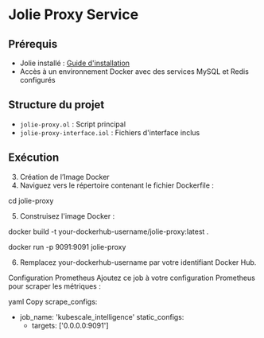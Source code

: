 # Jolie Proxy Service

## Prérequis
- Jolie installé : [Guide d'installation](https://jolie-lang.org/)
- Accès à un environnement Docker avec des services MySQL et Redis configurés

## Structure du projet
- `jolie-proxy.ol` : Script principal
- `jolie-proxy-interface.iol` : Fichiers d'interface inclus

## Exécution
3. Création de l’Image Docker
4. Naviguez vers le répertoire contenant le fichier Dockerfile :

cd jolie-proxy

5. Construisez l'image Docker :

docker build -t your-dockerhub-username/jolie-proxy:latest .

docker run -p 9091:9091 jolie-proxy

6. Remplacez your-dockerhub-username par votre identifiant Docker Hub.



Configuration Prometheus
Ajoutez ce job à votre configuration Prometheus pour scraper les métriques :

yaml
Copy
scrape_configs:
  - job_name: 'kubescale_intelligence'
    static_configs:
      - targets: ['0.0.0.0:9091']
